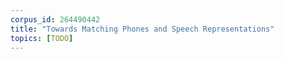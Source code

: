 ```yaml
---
corpus_id: 264490442
title: "Towards Matching Phones and Speech Representations"
topics: [TODO]
---
```

